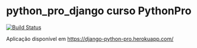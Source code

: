# python_pro_django curso PythonPro

[![Build Status](https://travis-ci.com/guilhermegouw/python_pro_django.svg?branch=master)](https://travis-ci.com/guilhermegouw/python_pro_django)

Aplicação disponível em https://django-python-pro.herokuapp.com/
